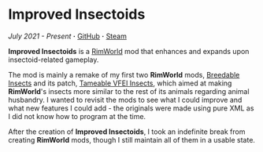 # Improved Insectoids

*July 2021 - Present* **·** [GitHub](https://github.com/Carnagion/ImprovedInsectoids) **·** [Steam](https://steamcommunity.com/sharedfiles/filedetails/?id=2558673720)

**Improved Insectoids** is a [RimWorld](https://rimworldgame.com) mod that enhances and expands upon insectoid-related gameplay.

The mod is mainly a remake of my first two **RimWorld** mods, [Breedable Insects](https://steamcommunity.com/sharedfiles/filedetails/?id=2448466594) and its patch, [Tameable VFEI Insects](https://steamcommunity.com/sharedfiles/filedetails/?id=2462829437), which aimed at making **RimWorld**'s insects more similar to the rest of its animals regarding animal husbandry.
I wanted to revisit the mods to see what I could improve and what new features I could add - the originals were made using pure XML as I did not know how to program at the time.

After the creation of **Improved Insectoids**, I took an indefinite break from creating **RimWorld** mods, though I still maintain all of them in a usable state.